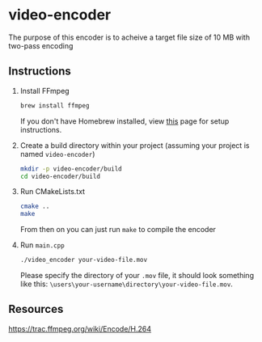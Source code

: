 # video-encoder
The purpose of this encoder is to acheive a target file size of 10 MB with two-pass encoding 
## Instructions
1. Install FFmpeg

    ```sh
    brew install ffmpeg
    ```
    If you don't have Homebrew installed, view [this](https://docs.brew.sh/Installation) page for setup instructions.

2. Create a build directory within your project (assuming your project is named `video-encoder`)
   ```sh
   mkdir -p video-encoder/build
   cd video-encoder/build
   ```

3. Run CMakeLists.txt
    ```sh
    cmake ..
    make
    ```
    From then on you can just run `make` to compile the encoder
   
5. Run `main.cpp`
   ```sh
   ./video_encoder your-video-file.mov
   ```
  
    Please specify the directory of your `.mov` file, it should look something like this: `\users\your-username\directory\your-video-file.mov`.

## Resources
https://trac.ffmpeg.org/wiki/Encode/H.264
